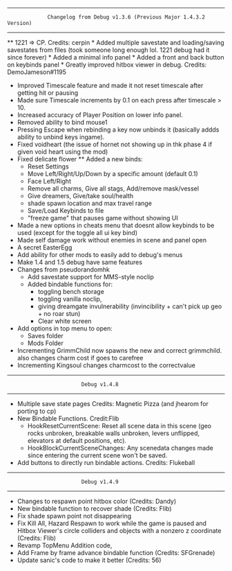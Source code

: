 ----------------------------------------------------------------------------------------
                 Changelog from Debug v1.3.6 (Previous Major 1.4.3.2 Version)
----------------------------------------------------------------------------------------
** 1221 => CP. Credits: cerpin
    * Added multiple savestate and loading/saving savestates from files (took someone long enough lol. 1221 debug had it since forever)
    * Added a minimal info panel
    * Added a front and back button on keybinds panel
    * Greatly improved hitbox viewer in debug. Credits: DemoJameson#1195
* Improved Timescale feature and made it not reset timescale after getting hit or pausing
* Made sure Timescale increments by 0.1 on each press after timescale > 10.
* Increased accuracy of Player Position on lower info panel.
* Removed ability to bind mouse1
* Pressing Escape when rebinding a key now unbinds it (basically addds ability to unbind keys ingame).
* Fixed voidheart (the issue of hornet not showing up in thk phase 4 if given void heart using the mod)
* Fixed delicate flower
** Added a new binds:
    * Reset Settings
    * Move Left/Right/Up/Down by a specific amount (default 0.1)
    * Face Left/Right
    * Remove all charms, Give all stags, Add/remove mask/vessel
    * Give dreamers, Give/take soul/health
    * shade spawn location and max travel range
    * Save/Load Keybinds to file
    * "freeze game" that pauses game without showing UI
* Made a new options in cheats menu that doesnt allow keybinds to be used (except for the toggle all ui key bind)
* Made self damage work without enemies in scene and panel open
* A secret EasterEgg
* Add ability for other mods to easily add to debug's menus
* Make 1.4 and 1.5 debug have same features
* Changes from pseudorandomhk
    * Add savestate support for MMS-style noclip
    * Added bindable functions for:
        * toggling bench storage
        * toggling vanilla noclip,
        * giving dreamgate invulnerability (invincibility + can't pick up geo + no roar stun)
        * Clear white screen
* Add options in top menu to open:
    * Saves folder
    * Mods Folder
* Incrementing GrimmChild now spawns the new and correct grimmchild. also changes charm cost if goes to carefree
* Incrementing Kingsoul changes charmcost to the correctvalue
----------------------------------------------------------------------------------------
                            Debug v1.4.8
----------------------------------------------------------------------------------------
* Multiple save state pages Credits: Magnetic Pizza (and jhearom for porting to cp)
* New Bindable Functions. Credit:Flib 
  * HookResetCurrentScene: Reset all scene data in this scene (geo rocks unbroken, breakable walls unbroken, levers unflipped, elevators at default positions, etc).
  * HookBlockCurrentSceneChanges: Any scenedata changes made since entering the current scene won't be saved.
* Add buttons to directly run bindable actions. Credits: Flukeball
----------------------------------------------------------------------------------------
                            Debug v1.4.9
----------------------------------------------------------------------------------------

* Changes to respawn point hitbox color (Credits: Dandy)
* New bindable function to recover shade (Credits: Flib)
* Fix shade spawn point not disappearing
* Fix Kill All, Hazard Respawn to work while the game is paused and Hitbox Viewer's circle colliders and objects with a nonzero z coordinate (Credits: Flib)
* Revamp TopMenu Addition code, 
* Add Frame by frame advance bindable function (Credits: SFGrenade)
* Update sanic's code to make it better (Credits: 56)
